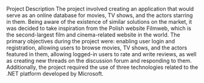 Project Description
The project involved creating an application that would serve as an online database for movies, TV shows, and the actors starring in them. Being aware of the existence of similar solutions on the market, it was decided to take inspiration from the Polish website Filmweb, which is the second-largest film and cinema-related website in the world. The primary objectives during the project were: enabling user login and registration, allowing users to browse movies, TV shows, and the actors featured in them, allowing logged-in users to rate and write reviews, as well as creating new threads on the discussion forum and responding to them. Additionally, the project required the use of three technologies related to the .NET platform developed by Microsoft.
